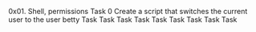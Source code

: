 0x01. Shell, permissions
Task 0 Create a script that switches the current user to the user betty
Task
Task
Task
Task
Task
Task
Task
Task
Task
